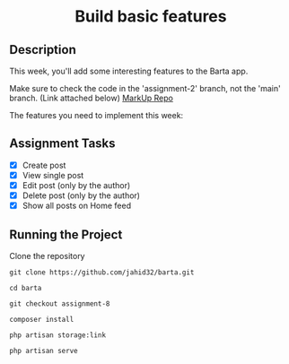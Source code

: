 <h1 align="center">Build basic features</h1>

## Description
This week, you'll add some interesting features to the Barta app.

Make sure to check the code in the 'assignment-2' branch, not the 'main' branch. (Link attached below)
[MarkUp Repo](https://github.com/alnahian2003/barta-template/tree/assignment-1?authuser=0)


The features you need to implement this week:

## Assignment Tasks

- [x] Create post
- [x] View single post
- [x] Edit post (only by the author)
- [x] Delete post (only by the author)
- [x] Show all posts on Home feed

## Running the Project

Clone the repository 
```
git clone https://github.com/jahid32/barta.git 

cd barta

git checkout assignment-8

composer install

php artisan storage:link

php artisan serve
```


